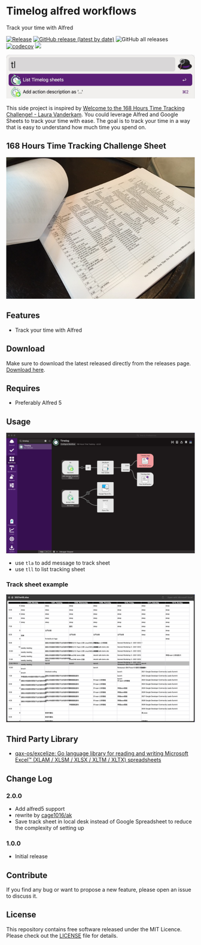 # Timelog alfred workflows

Track your time with Alfred

[![Release](https://github.com/cage1016/alfred-timelog/actions/workflows/release.yml/badge.svg)](https://github.com/cage1016/alfred-timelog/actions/workflows/release.yml)
[![GitHub release (latest by date)](https://img.shields.io/github/v/release/cage1016/alfred-timelog)](https://img.shields.io/github/v/release/cage1016/alfred-timelog)
![GitHub all releases](https://img.shields.io/github/downloads/cage1016/alfred-timelog/total)
[![codecov](https://codecov.io/gh/cage1016/alfred-timelog/branch/master/graph/badge.svg)](https://codecov.io/gh/cage1016/alfred-timelog)
![](https://img.shields.io/badge/Alfred-5-blueviolet)

![alfred timelog](./screenshots/demo.jpg)

This side project is inspired by [Welcome to the 168 Hours Time Tracking Challenge! - Laura Vanderkam](https://lauravanderkam.com/2017/09/welcome-168-hours-time-tracking-challenge/). You could leverage Alfred and Google Sheets to track your time with ease. The goal is to track your time in a way that is easy to understand how much time you spend on.

## 168 Hours Time Tracking Challenge Sheet
![168 Hours Time Tracking Challenge!](./screenshots/168hours.jpeg)


## Features

- Track your time with Alfred

## Download
Make sure to download the latest released directly from the releases page. [Download here](https://github.com/cage1016/alfred-timelog/releases).

## Requires
- Preferably Alfred 5

## Usage 

![](./screenshots/usage.jpg)

- use `tla` to add message to track sheet
- use `tll` to list tracking sheet

### Track sheet example
![](./screenshots/sheet.jpg)

## Third Party Library

- [qax-os/excelize: Go language library for reading and writing Microsoft Excel™ (XLAM / XLSM / XLSX / XLTM / XLTX) spreadsheets](https://github.com/qax-os/excelize)


## Change Log

### 2.0.0
- Add alfred5 support
- rewrite by [cage1016/ak](https://github.com/cage1016/ak)
- Save track sheet in local desk instead of Google Spreadsheet to reduce the complexity of setting up

### 1.0.0
- Initial release

## Contribute
If you find any bug or want to propose a new feature, please open an issue to discuss it.

## License
This repository contains free software released under the MIT Licence. Please check out the [LICENSE](./LICENSE) file for details.
